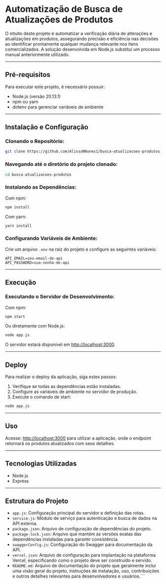 
# Automatização de Busca de Atualizações de Produtos

O intuito deste projeto é automatizar a verificação diária de alterações e atualizações em produtos, assegurando precisão e eficiência nas decisões ao identificar prontamente qualquer mudança relevante nos itens comercializados. A solução desenvolvida em Node.js substitui um processo manual anteriormente utilizado.

---

## Pré-requisitos

Para executar este projeto, é necessário possuir:

- Node.js (versão 20.13.1)
- npm ou yarn
- dotenv para gerenciar variáveis de ambiente

---

## Instalação e Configuração

### Clonando o Repositório:
```bash
git clone https://github.com/AlissoNNunes1/busca-atualizacoes-produtos.git
```

### Navegando até o diretório do projeto clonado:
```bash
cd busca-atualizacoes-produtos
```

### Instalando as Dependências:

Com npm:
```bash
npm install
```

Com yarn:
```bash
yarn install
```

### Configurando Variáveis de Ambiente:

Crie um arquivo `.env` na raiz do projeto e configure as seguintes variáveis:
```
API_EMAIL=seu-email-de-api
API_PASSWORD=sua-senha-de-api
```

---

## Execução

### Executando o Servidor de Desenvolvimento:

Com npm:
```bash
npm start
```

Ou diretamente com Node.js:
```bash
node app.js
```

O servidor estará disponível em [http://localhost:3000](http://localhost:3000).

---

## Deploy

Para realizar o deploy da aplicação, siga estes passos:

1. Verifique se todas as dependências estão instaladas.
2. Configure as variáveis de ambiente no servidor de produção.
3. Execute o comando de start:
```bash
node app.js
```

---

## Uso

Acesse: [http://localhost:3000](http://localhost:3000) para utilizar a aplicação, onde o endpoint retornará os produtos atualizados com seus detalhes.

---

## Tecnologias Utilizadas

- Node.js
- Express

---

## Estrutura do Projeto

- `app.js`: Configuração principal do servidor e definição das rotas.
- `service.js`: Módulo de serviço para autenticação e busca de dados na API externa.
- `package.json`: Arquivo de configuração de dependências do projeto.
- `package-lock.json`: Arquivo que mantém as versões exatas das dependências instaladas para garantir consistência.
- `swaggerConfig.js`: Configuração do Swagger para documentação da API.
- `vercel.json`: Arquivo de configuração para implantação na plataforma Vercel, especificando como o projeto deve ser construído e servido.
- `README.md`: Arquivo de documentação do projeto que geralmente inclui uma visão geral do projeto, instruções de instalação, uso, contribuições e outros detalhes relevantes para desenvolvedores e usuários.```

